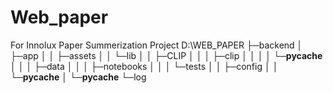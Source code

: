 # Web_paper
For Innolux Paper Summerization Project
D:\WEB_PAPER
├─backend
│  ├─app
│  │  ├─assets
│  │  └─lib
│  │      ├─CLIP
│  │      │  ├─clip
│  │      │  │  └─__pycache__
│  │      │  ├─data
│  │      │  ├─notebooks
│  │      │  └─tests
│  │      ├─config
│  │      └─__pycache__
│  └─__pycache__
└─log
